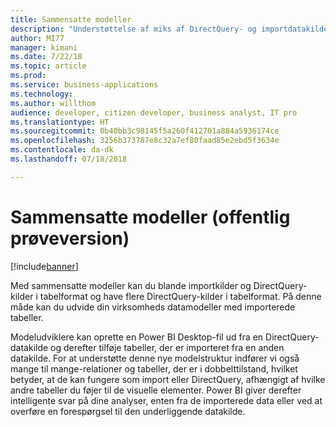 ```yaml
---
title: Sammensatte modeller
description: "Understøttelse af miks af DirectQuery- og importdatakilder i Power BI Desktop"
author: MI77
manager: kimani
ms.date: 7/22/18
ms.topic: article
ms.prod: 
ms.service: business-applications
ms.technology: 
ms.author: willthom
audience: developer, citizen developer, business analyst, IT pro
ms.translationtype: HT
ms.sourcegitcommit: 0b40bb3c98145f5a260f412701a884a5936174ce
ms.openlocfilehash: 3256b373787e8c32a7ef80faad85e2ebd5f3634e
ms.contentlocale: da-dk
ms.lasthandoff: 07/18/2018

---
```


# <a name="composite-models-public-preview"></a>Sammensatte modeller (offentlig prøveversion)

[!include[banner](../../../includes/banner.md)]

Med sammensatte modeller kan du blande importkilder og DirectQuery-kilder i tabelformat og have flere DirectQuery-kilder i tabelformat. På denne måde kan du udvide din virksomheds datamodeller med importerede tabeller. 

Modeludviklere kan oprette en Power BI Desktop-fil ud fra en DirectQuery-datakilde og derefter tilføje tabeller, der er importeret fra en anden datakilde. For at understøtte denne nye modelstruktur indfører vi også mange til mange-relationer og tabeller, der er i dobbelttilstand, hvilket betyder, at de kan fungere som import eller DirectQuery, afhængigt af hvilke andre tabeller du føjer til de visuelle elementer. Power BI giver derefter intelligente svar på dine analyser, enten fra de importerede data eller ved at overføre en forespørgsel til den underliggende datakilde.

<!--
### Who uses this feature
This feature is intended for model developers. 
## Status
### Development status
In development
#### Target timeframe
October ‘18
-->

